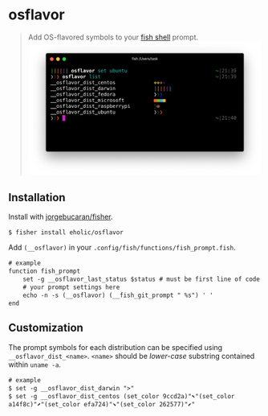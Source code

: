 # osflavor
> Add OS-flavored symbols to your [fish shell](https://fishshell.com/) prompt.
![](osflavor.png)

## Installation
Install with [jorgebucaran/fisher](https://github.com/jorgebucaran/fisher).
```console
$ fisher install eholic/osflavor
```

 Add `(__osflavor)` in your `.config/fish/functions/fish_prompt.fish`.

```fish
# example
function fish_prompt
    set -g __osflavor_last_status $status # must be first line of code
    # your prompt settings here
    echo -n -s (__osflavor) (__fish_git_prompt " %s") ' '
end
```

 ## Customization
 The prompt symbols for each distribution can be specified using `__osflavor_dist_<name>`.
 `<name>` should be *lower-case* substring contained within `uname -a`.

```console
# example
$ set -g __osflavor_dist_darwin ">"
$ set -g __osflavor_dist_centos (set_color 9ccd2a)"⬉"(set_color a14f8c)"⬈"(set_color efa724)"⬊"(set_color 262577)"⬋"
```
